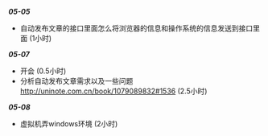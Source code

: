 ***05-05***
- 自动发布文章的接口里面怎么将浏览器的信息和操作系统的信息发送到接口里面
	(1小时)


***05-07***
- 开会
(0.5小时)
- 分析自动发布文章需求以及一些问题
http://uninote.com.cn/book/1079089832#1536
(2.5小时)

***05-08***
- 虚拟机弄windows环境
(2小时)